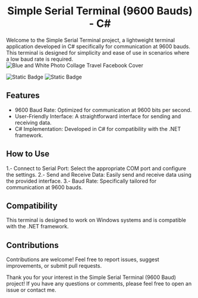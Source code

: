 <h1 align="center"> Simple Serial Terminal (9600 Bauds) - C# </h1>

Welcome to the Simple Serial Terminal project, a lightweight terminal application developed in C# specifically for communication at 9600 bauds. This terminal is designed for simplicity and ease of use in scenarios where a low baud rate is required.
![Blue and  White Photo Collage Travel Facebook Cover](https://github.com/FranklinZamora/SerialMonitor/assets/139190968/20b592be-04da-460e-bcb5-f105ba8161ce)

![Static Badge](https://img.shields.io/badge/Serial-green) ![Static Badge](https://img.shields.io/badge/pre_lease-v1-blue)

## Features

- 9600 Baud Rate: Optimized for communication at 9600 bits per second.
- User-Friendly Interface: A straightforward interface for sending and receiving data.
- C# Implementation: Developed in C# for compatibility with the .NET framework.

## How to Use

1.- Connect to Serial Port: Select the appropriate COM port and configure the settings.
2.- Send and Receive Data: Easily send and receive data using the provided interface.
3.- Baud Rate: Specifically tailored for communication at 9600 bauds.

## Compatibility
This terminal is designed to work on Windows systems and is compatible with the .NET framework.

## Contributions
Contributions are welcome! Feel free to report issues, suggest improvements, or submit pull requests.

Thank you for your interest in the Simple Serial Terminal (9600 Baud) project! If you have any questions or comments, please feel free to open an issue or contact me.
